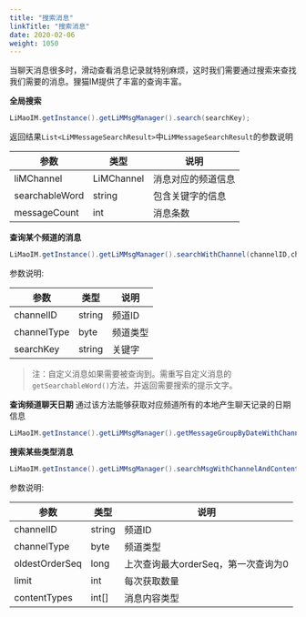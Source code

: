 ```yaml
---
title: "搜索消息"
linkTitle: "搜索消息"
date: 2020-02-06
weight: 1050
---
```


当聊天消息很多时，滑动查看消息记录就特别麻烦，这时我们需要通过搜索来查找我们需要的消息。狸猫IM提供了丰富的查询丰富。

**全局搜索**
```java
LiMaoIM.getInstance().getLiMMsgManager().search(searchKey);
```
返回结果`List<LiMMessageSearchResult>`中`LiMMessageSearchResult`的参数说明

| 参数           | 类型       | 说明               |
| -------------- | ---------- | ------------------ |
| liMChannel     | LiMChannel | 消息对应的频道信息 |
| searchableWord | string     | 包含关键字的信息   |
| messageCount   | int        | 消息条数           |


**查询某个频道的消息**
```java
LiMaoIM.getInstance().getLiMMsgManager().searchWithChannel(channelID,channelType,searchKey);
```

参数说明:

| 参数        | 类型   | 说明     |
| ----------- | ------ | -------- |
| channelID   | string | 频道ID   |
| channelType | byte   | 频道类型 |
| searchKey   | string | 关键字   |

>注：自定义消息如果需要被查询到。需重写自定义消息的`getSearchableWord()`方法，并返回需要搜索的提示文字。

**查询频道聊天日期**
通过该方法能够获取对应频道所有的本地产生聊天记录的日期信息
```java
LiMaoIM.getInstance().getLiMMsgManager().getMessageGroupByDateWithChannel(channelID, channelType);
```

**搜索某些类型消息**
```java
LiMaoIM.getInstance().getLiMMsgManager().searchMsgWithChannelAndContentTypes(channelID, channelType, oldestOrderSeq, 20, types);
```

参数说明:

| 参数           | 类型   | 说明                                |
| -------------- | ------ | ----------------------------------- |
| channelID      | string | 频道ID                              |
| channelType    | byte   | 频道类型                            |
| oldestOrderSeq | long   | 上次查询最大orderSeq，第一次查询为0 |
| limit          | int    | 每次获取数量                        |
| contentTypes   | int[]  | 消息内容类型                        |
